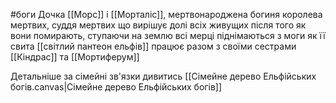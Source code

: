 #боги 
Дочка [[Морс]] і [[Морталіс]], мертвонароджена богиня королева мертвих, суддя мертвих що вирішує долі всіх живущих після того як вони помирають, ступаючи на землю всі мерці піднімаються з моги як її свита
[[світлий пантеон ельфів]]
працює разом з своїми сестрами [[Кіндрас]] та [[Мортиферум]]

Детальніше за сімейні зв'язки дивитись [[Сімейне дерево Ельфійських богів.canvas|Сімейне дерево Ельфійських богів]]